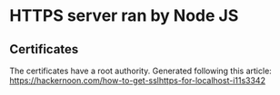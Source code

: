 # HTTPS server ran by Node JS

## Certificates
The certificates have a root authority. 
Generated following this article:
https://hackernoon.com/how-to-get-sslhttps-for-localhost-i11s3342